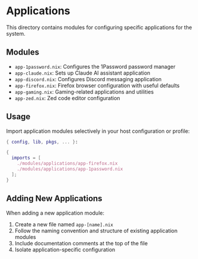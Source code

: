 # Applications

This directory contains modules for configuring specific applications for the system.

## Modules

- `app-1password.nix`: Configures the 1Password password manager
- `app-claude.nix`: Sets up Claude AI assistant application
- `app-discord.nix`: Configures Discord messaging application
- `app-firefox.nix`: Firefox browser configuration with useful defaults
- `app-gaming.nix`: Gaming-related applications and utilities
- `app-zed.nix`: Zed code editor configuration

## Usage

Import application modules selectively in your host configuration or profile:

```nix
{ config, lib, pkgs, ... }:

{
  imports = [
    ./modules/applications/app-firefox.nix
    ./modules/applications/app-1password.nix
  ];
}
```

## Adding New Applications

When adding a new application module:

1. Create a new file named `app-[name].nix`
2. Follow the naming convention and structure of existing application modules
3. Include documentation comments at the top of the file
4. Isolate application-specific configuration
